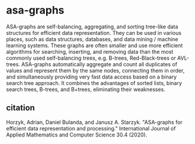 # asa-graphs
ASA-graphs are self-balancing, aggregating, and sorting tree-like data structures for efficient data representation.
They can be used in various places, such as data structures, databases, and data mining / machine learning systems.
These graphs are often smaller and use more efficient algorithms for searching, inserting, and removing data than the most commonly used self-balancing trees, e.g. B-trees, Red-Black-trees or AVL-trees. 
ASA-graphs automatically aggregate and count all duplicates of values and represent them by the same nodes, connecting them in order, and simultaneously providing very fast data access based on a binary search tree approach. It combines the advantages of sorted lists, binary search trees, B-trees, and B+trees, eliminating their weaknesses.

## citation
Horzyk, Adrian, Daniel Bulanda, and Janusz A. Starzyk. "ASA-graphs for efficient data representation and processing." International Journal of Applied Mathematics and Computer Science 30.4 (2020).
